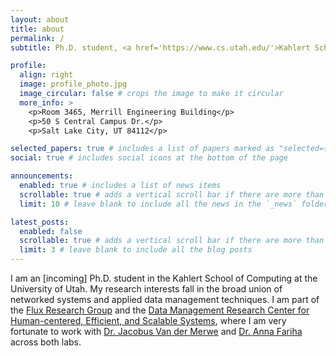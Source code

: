 ```yaml
---
layout: about
title: about
permalink: /
subtitle: Ph.D. student, <a href='https://www.cs.utah.edu/'>Kahlert School of Computing</a>.

profile:
  align: right
  image: profile_photo.jpg
  image_circular: false # crops the image to make it circular
  more_info: >
    <p>Room 3465, Merrill Engineering Building</p>
    <p>50 S Central Campus Dr.</p>
    <p>Salt Lake City, UT 84112</p>

selected_papers: true # includes a list of papers marked as "selected={true}"
social: true # includes social icons at the bottom of the page

announcements:
  enabled: true # includes a list of news items
  scrollable: true # adds a vertical scroll bar if there are more than 3 news items
  limit: 10 # leave blank to include all the news in the `_news` folder

latest_posts:
  enabled: false
  scrollable: true # adds a vertical scroll bar if there are more than 3 new posts items
  limit: 3 # leave blank to include all the blog posts
---
```


I am an \[incoming\] Ph.D. student in the Kahlert School of Computing at the University of Utah. My research interests fall in the broad union of networked systems and applied data management techniques. I am part of the [Flux Research Group](https://www.flux.utah.edu/) and the [Data Management Research Center for Human-centered, Efficient, and Scalable Systems](https://mod.cs.utah.edu/), where I am very fortunate to work with [Dr. Jacobus Van der Merwe](https://users.cs.utah.edu/~kobus/) and [Dr. Anna Fariha](https://afariha.github.io/) across both labs.

<!-- Write your biography here. Tell the world about yourself. Link to your favorite [subreddit](http://reddit.com). You can put a picture in, too. The code is already in, just name your picture `prof_pic.jpg` and put it in the `img/` folder.

Put your address / P.O. box / other info right below your picture. You can also disable any of these elements by editing `profile` property of the YAML header of your `_pages/about.md`. Edit `_bibliography/papers.bib` and Jekyll will render your [publications page](/al-folio/publications/) automatically.

Link to your social media connections, too. This theme is set up to use [Font Awesome icons](https://fontawesome.com/) and [Academicons](https://jpswalsh.github.io/academicons/), like the ones below. Add your Facebook, Twitter, LinkedIn, Google Scholar, or just disable all of them. -->
